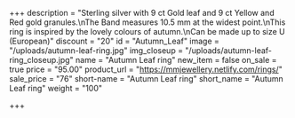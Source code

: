 +++
description = "Sterling silver with 9 ct Gold leaf and 9 ct Yellow and Red gold granules.\nThe Band measures 10.5 mm at the widest point.\nThis ring is inspired by the lovely colours of autumn.\nCan be made up to size U (European)"
discount = "20"
id = "Autumn_Leaf"
image = "/uploads/autumn-leaf-ring.jpg"
img_closeup = "/uploads/autumn-leaf-ring_closeup.jpg"
name = "Autumn Leaf ring"
new_item = false
on_sale = true
price = "95.00"
product_url = "https://mmjewellery.netlify.com/rings/"
sale_price = "76"
short-name = "Autumn Leaf ring"
short_name = "Autumn Leaf ring"
weight = "100"

+++
